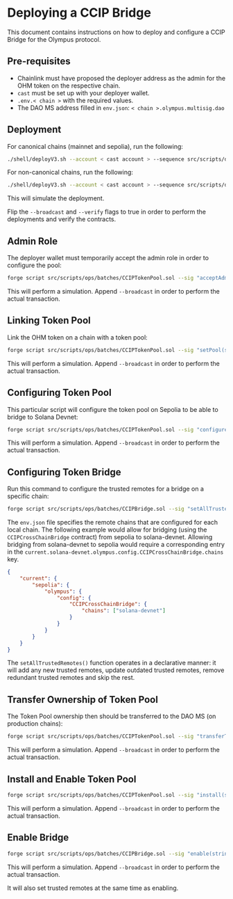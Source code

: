 # Deploying a CCIP Bridge

This document contains instructions on how to deploy and configure a CCIP Bridge for the Olympus protocol.

## Pre-requisites

- Chainlink must have proposed the deployer address as the admin for the OHM token on the respective chain.
- `cast` must be set up with your deployer wallet.
- `.env.< chain >` with the required values.
- The DAO MS address filled in `env.json`: `< chain >.olympus.multisig.dao`

## Deployment

For canonical chains (mainnet and sepolia), run the following:

```bash
./shell/deployV3.sh --account < cast account > --sequence src/scripts/deploy/savedDeployments/ccip_bridge_mainnet.json --env .env.< chain > --broadcast false --verify false
```

For non-canonical chains, run the following:

```bash
./shell/deployV3.sh --account < cast account > --sequence src/scripts/deploy/savedDeployments/ccip_bridge_not_mainnet.json --env .env.< chain > --broadcast false --verify false
```

This will simulate the deployment.

Flip the `--broadcast` and `--verify` flags to true in order to perform the deployments and verify the contracts.

## Admin Role

The deployer wallet must temporarily accept the admin role in order to configure the pool:

```bash
forge script src/scripts/ops/batches/CCIPTokenPool.sol --sig "acceptAdminRole(string,bool)()" < chain > true --rpc-url < RPC URL > --account < cast account > --slow -vvv --sender < account address >
```

This will perform a simulation. Append `--broadcast` in order to perform the actual transaction.

## Linking Token Pool

Link the OHM token on a chain with a token pool:

```bash
forge script src/scripts/ops/batches/CCIPTokenPool.sol --sig "setPool(string,bool)()" < chain > true --rpc-url < RPC URL > --account < cast account > --slow -vvv --sender < account address >
```

This will perform a simulation. Append `--broadcast` in order to perform the actual transaction.

## Configuring Token Pool

This particular script will configure the token pool on Sepolia to be able to bridge to Solana Devnet:

```bash
forge script src/scripts/ops/batches/CCIPTokenPool.sol --sig "configureRemoteChainSVM(string,bool,string)()" < chain > true solana-devnet --rpc-url < RPC URL > --account < cast account > --slow -vvv --sender < account address >
```

This will perform a simulation. Append `--broadcast` in order to perform the actual transaction.

## Configuring Token Bridge

Run this command to configure the trusted remotes for a bridge on a specific chain:

```bash
forge script src/scripts/ops/batches/CCIPBridge.sol --sig "setAllTrustedRemotes(string,bool)()" < chain > true --rpc-url < RPC URL > --account < cast account > --slow -vvv --sender < account address >
```

The `env.json` file specifies the remote chains that are configured for each local chain. The following example would allow for bridging (using the `CCIPCrossChainBridge` contract) from sepolia to solana-devnet. Allowing bridging from solana-devnet to sepolia would require a corresponding entry in the `current.solana-devnet.olympus.config.CCIPCrossChainBridge.chains` key.

```json
{
    "current": {
        "sepolia": {
            "olympus": {
                "config": {
                    "CCIPCrossChainBridge": {
                        "chains": ["solana-devnet"]
                    }
                }
            }
        }
    }
}
```

The `setAllTrustedRemotes()` function operates in a declarative manner: it will add any new trusted remotes, update outdated trusted remotes, remove redundant trusted remotes and skip the rest.

## Transfer Ownership of Token Pool

The Token Pool ownership then should be transferred to the DAO MS (on production chains):

```bash
forge script src/scripts/ops/batches/CCIPTokenPool.sol --sig "transferTokenPoolAdminRole(string)()" < chain > --rpc-url < RPC URL > --account < cast account > --slow -vvv --sender < account address >
```

This will perform a simulation. Append `--broadcast` in order to perform the actual transaction.

## Install and Enable Token Pool

```bash
forge script src/scripts/ops/batches/CCIPTokenPool.sol --sig "install(string,bool)()" < chain > true --rpc-url < RPC URL > --account < cast account > --slow -vvv --sender < account address >
```

This will perform a simulation. Append `--broadcast` in order to perform the actual transaction.

## Enable Bridge

```bash
forge script src/scripts/ops/batches/CCIPBridge.sol --sig "enable(string,bool)()" < chain > true --rpc-url < RPC URL > --account < cast account > --slow -vvv --sender < account address >
```

This will perform a simulation. Append `--broadcast` in order to perform the actual transaction.

It will also set trusted remotes at the same time as enabling.
